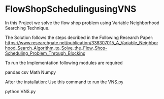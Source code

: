 # FlowShopSchedulingusingVNS
In this Project we solve the flow shop problem using Variable Neighborhood Searching Technique.

The Solution follows the steps decribed in the Following Research Paper:
https://www.researchgate.net/publication/338307015_A_Variable_Neighborhood_Search_Algorithm_to_Solve_the_Flow_Shop-Scheduling_Problem_Through_Blocking

To run the Implementation following modules are required

pandas
csv
Math
Numpy


After the installation:
Use this command to run the VNS.py

python VNS.py
